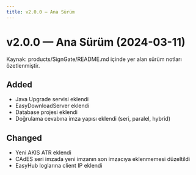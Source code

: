 ```yaml
---
title: v2.0.0 — Ana Sürüm
---
```


# v2.0.0 — Ana Sürüm (2024-03-11)

Kaynak: products/SignGate/README.md içinde yer alan sürüm notları özetlenmiştir.

## Added
- Java Upgrade servisi eklendi
- EasyDownloadServer eklendi
- Database projesi eklendi
- Doğrulama cevabına imza yapısı eklendi (seri, paralel, hybrid)

## Changed
- Yeni AKIS ATR eklendi
- CAdES seri imzada yeni imzanın son imzacıya eklenmemesi düzeltildi
- EasyHub loglarına client IP eklendi

